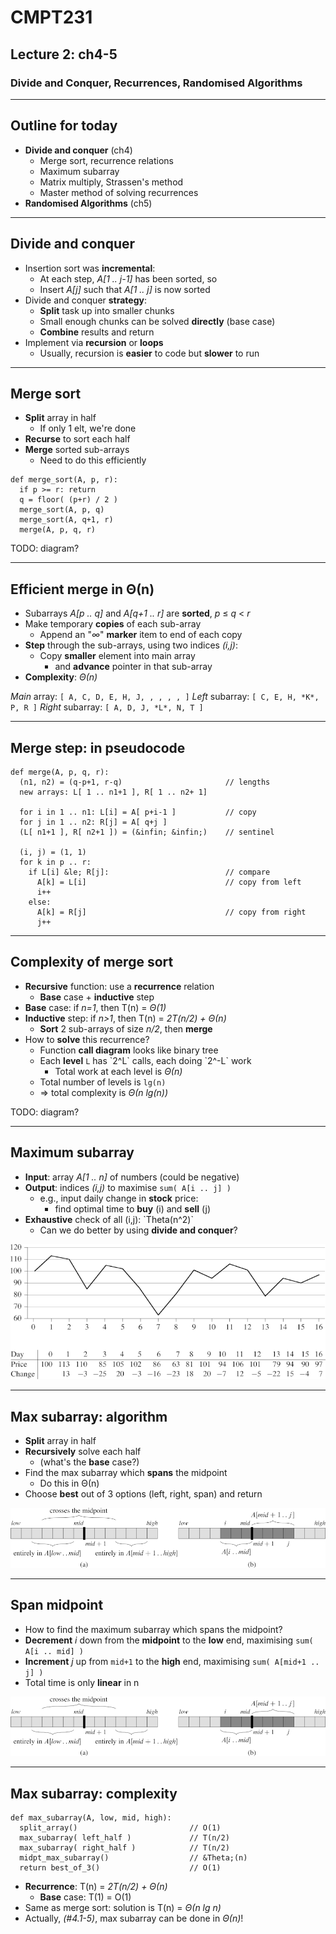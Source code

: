 <!-- .slide: data-background-image="http://sermons.seanho.com/img/bg/unsplash-NEgEJmN3JZo-boardwalk_grass.jpg" -->
# CMPT231
## Lecture 2: ch4-5
### Divide and Conquer, Recurrences, Randomised Algorithms

---
## Outline for today
+ **Divide and conquer** (ch4)
  + Merge sort, recurrence relations
  + Maximum subarray
  + Matrix multiply, Strassen's method
  + Master method of solving recurrences
+ **Randomised Algorithms** (ch5)

---
## Divide and conquer
+ Insertion sort was **incremental**:
  + At each step, *A[1 .. j-1]* has been sorted, so
  + Insert *A[j]* such that *A[1 .. j]* is now sorted
+ Divide and conquer **strategy**:
  + **Split** task up into smaller chunks
  + Small enough chunks can be solved **directly** (base case)
  + **Combine** results and return
+ Implement via **recursion** or **loops**
  + Usually, recursion is **easier** to code but **slower** to run

---
## Merge sort
<div class="imgbox"><div data-markdown>

+ **Split** array in half
  + If only 1 elt, we're done
+ **Recurse** to sort each half
+ **Merge** sorted sub-arrays
  + Need to do this efficiently

</div><div data-markdown>

```
def merge_sort(A, p, r):
  if p >= r: return
  q = floor( (p+r) / 2 )
  merge_sort(A, p, q)
  merge_sort(A, q+1, r)
  merge(A, p, q, r)
```

</div></div>

>>>
TODO: diagram?

---
## Efficient merge in &Theta;(n)
+ Subarrays *A[p .. q]* and *A[q+1 .. r]* are **sorted**, *p* &le; *q* &lt; *r*
+ Make temporary **copies** of each sub-array
  + Append an "*&infin;*" **marker** item to end of each copy
+ **Step** through the sub-arrays, using two indices *(i,j)*:
  + Copy **smaller** element into main array
    + and **advance** pointer in that sub-array
+ **Complexity**: *&Theta;(n)*

*Main* array: `[ A, C, D, E, H, J, , , , , ]`
*Left* subarray: `[ C, E, H, *K*, P, R ]`
*Right* subarray: `[ A, D, J, *L*, N, T ]`

---
## Merge step: in pseudocode
```
def merge(A, p, q, r):
  (n1, n2) = (q-p+1, r-q)                       // lengths
  new arrays: L[ 1 .. n1+1 ], R[ 1 .. n2+ 1]

  for i in 1 .. n1: L[i] = A[ p+i-1 ]           // copy
  for j in 1 .. n2: R[j] = A[ q+j ]
  (L[ n1+1 ], R[ n2+1 ]) = (&infin; &infin;)    // sentinel

  (i, j) = (1, 1)
  for k in p .. r:
    if L[i] &le; R[j]:                          // compare
      A[k] = L[i]                               // copy from left
      i++
    else:
      A[k] = R[j]                               // copy from right
      j++
```

---
## Complexity of merge sort
+ **Recursive** function: use a **recurrence** relation
  + **Base** case + **inductive** step
+ **Base** case: if *n=1*, then T(n) = *&Theta;(1)*
+ **Inductive** step: if *n>1*, then T(n) = *2T(n/2) + &Theta;(n)*
  + **Sort** 2 sub-arrays of size *n/2*, then **merge**
+ How to **solve** this recurrence?
  + Function **call diagram** looks like binary tree
  + Each **level** `L` has \`2^L\` calls, each doing \`2^-L\` work
    + Total work at each level is *&Theta;(n)*
  + Total number of levels is `lg(n)`
  + &rArr; total complexity is *&Theta;(n lg(n))*

>>>
TODO: diagram?

---
## Maximum subarray
+ **Input**: array *A[1 .. n]* of numbers (could be negative)
+ **Output**: indices *(i,j)* to maximise `sum( A[i .. j] )`
  + e.g., input daily change in **stock** price:
    + find optimal time to **buy** (i) and **sell** (j)
+ **Exhaustive** check of all (i,j): \`Theta(n^2)\`
  + Can we do better by using **divide and conquer**?

![Example of max subarray](static/img/Fig-4-1-max_subarray.png)

---
## Max subarray: algorithm
+ **Split** array in half
+ **Recursively** solve each half
  + (what's the **base** case?)
+ Find the max subarray which **spans** the midpoint
  + Do this in &Theta;(n)
+ Choose **best** out of 3 options (left, right, span) and return

![Max subarray spanning midpoint](static/img/Fig-4-4-max_subarray.png)

---
## Span midpoint
+ How to find the maximum subarray which spans the midpoint?
+ **Decrement** *i* down from the **midpoint** to the **low** end,
  maximising `sum( A[i .. mid] )`
+ **Increment** *j* up from `mid+1` to the **high** end,
  maximising `sum( A[mid+1 .. j] )`
+ Total time is only **linear** in n

![Max subarray spanning midpoint](static/img/Fig-4-4-max_subarray.png)

---
## Max subarray: complexity

```
def max_subarray(A, low, mid, high):
  split_array()                         // O(1)
  max_subarray( left_half )             // T(n/2)
  max_subarray( right_half )            // T(n/2)
  midpt_max_subarray()                  // &Theta;(n)
  return best_of_3()                    // O(1)
```

+ **Recurrence**: T(n) = *2T(n/2) + &Theta;(n)*
  + **Base** case: T(1) = O(1)
+ Same as merge sort: solution is T(n) = *&Theta;(n lg n)*
+ Actually, *(#4.1-5)*, max subarray can be done in *&Theta;(n)*!

